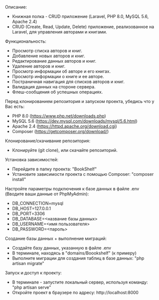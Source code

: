 Описание:
- Книжная полка - CRUD приложение (Laravel, PHP 8.0, MySQL 5.6, Apache 2.4)
- CRUD (Create, Read, Update, Delete) приложение, реализованное на Laravel, для управления авторами и книгами.

Функциональность:
- Просмотр списка авторов и книг.
- Добавление новых авторов и книг.
- Редактирование данных авторов и книг.
- Удаление авторов и книг.
- Просмотр информации об авторе и его книгах.
- Просмотр информации о книге и ее авторе.
- Постраничная навигация для списков авторов и книг.
- Валидация данных на стороне сервера.
- Флеш-сообщения об успешных операциях.

Перед клонированием репозитория и запуском проекта, убедись что у Вас есть:
- PHP 8.0 (https://www.php.net/downloads.php)
- MySQL 5.6 (https://dev.mysql.com/downloads/mysql/5.6.html)
- Apache 2.4 (https://httpd.apache.org/download.cgi)
- Сomposer (https://getcomposer.org/download/)

Клонирование/скачивание репозитория:
- Клонируйте (git clone), или скачайте репозиторий.

Установка зависимостей:
- Перейдите в папку проекта: "BookShelf"
- Установите зависимости проекта с помощью Composer: "composer install"

Настройте параметры подключения к базе данных в файле .env (Вводите ваши данные от PhpMyAdmin):
- DB_CONNECTION=mysql
- DB_HOST=127.0.0.1
- DB_PORT=3306
- DB_DATABASE=<название базы данных>
- DB_USERNAME=<имя пользователя>
- DB_PASSWORD=<пароль>

Создание базы данных + выполнение миграций:
- Создайте базу данных, указанную в файле .env
- В терминале, находясь в "domains/Boookshelf" (к примеру)
- Выполните миграции для создания таблиц в базе данных: "php artisan migrate"

Запуск и доступ к проекту:
- В терминале - запустите локальный сервер, используя команду: "php artisan serve"
- Откройте проект в браузере по адресу: http://localhost:8000